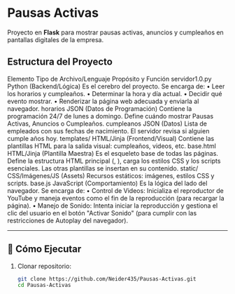 # Pausas Activas

Proyecto en **Flask** para mostrar pausas activas, anuncios y cumpleaños en pantallas digitales de la empresa.

## Estructura del Proyecto

Elemento	Tipo de Archivo/Lenguaje	Propósito y Función
servidor1.0.py	Python (Backend/Lógica)	Es el cerebro del proyecto. Se encarga de: • Leer los horarios y cumpleaños. • Determinar la hora y día actual. • Decidir qué evento mostrar. • Renderizar la página web adecuada y enviarla al navegador.
horarios	JSON (Datos de Programación)	Contiene la programación 24/7 de lunes a domingo. Define cuándo mostrar Pausas Activas, Anuncios o Cumpleaños.
cumpleanos	JSON (Datos)	Lista de empleados con sus fechas de nacimiento. El servidor revisa si alguien cumple años hoy.
templates/	HTML/Jinja (Frontend/Visual)	Contiene las plantillas HTML para la salida visual: cumpleaños, videos, etc.
base.html	HTML/Jinja (Plantilla Maestra)	Es el esqueleto base de todas las páginas. Define la estructura HTML principal (<head>, <body>), carga los estilos CSS y los scripts esenciales. Las otras plantillas se insertan en su contenido.
static/	CSS/Imágenes/JS (Assets)	Recursos estáticos: imágenes, estilos CSS y scripts.
base.js	JavaScript (Comportamiento)	Es la lógica del lado del navegador. Se encarga de: • Control de Videos: Inicializa el reproductor de YouTube y maneja eventos como el fin de la reproducción (para recargar la página). • Manejo de Sonido: Intenta iniciar la reproducción y gestiona el clic del usuario en el botón "Activar Sonido" (para cumplir con las restricciones de Autoplay del navegador).

---

## 🚀 Cómo Ejecutar

1. Clonar repositorio:
   ```bash
   git clone https://github.com/Neider435/Pausas-Activas.git
   cd Pausas-Activas
